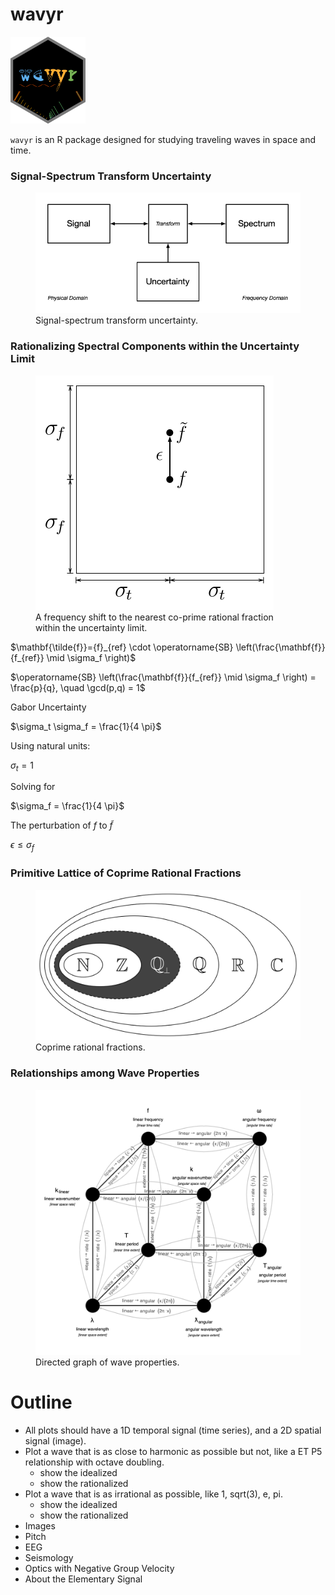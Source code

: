 wavyr
================

<img src="man/figures/wavyr_logo.png" data-align="right" width="120" />

`wavyr` is an R package designed for studying traveling waves in space
and time.

### Signal-Spectrum Transform Uncertainty

<figure>
<img src="man/figures/signals_spectra_schematic.png"
alt="Signal-spectrum transform uncertainty." />
<figcaption aria-hidden="true">Signal-spectrum transform
uncertainty.</figcaption>
</figure>

### Rationalizing Spectral Components within the Uncertainty Limit

<figure>
<img src="man/figures/rationalize_within_uncertainty.png"
alt="A frequency shift to the nearest co-prime rational fraction within the uncertainty limit." />
<figcaption aria-hidden="true">A frequency shift to the nearest co-prime
rational fraction within the uncertainty limit.</figcaption>
</figure>

$\mathbf{\tilde{f}}={f}_{ref} \cdot \operatorname{SB} \left(\frac{\mathbf{f}}{f_{ref}} \mid \sigma_f \right)$

$\operatorname{SB} \left(\frac{\mathbf{f}}{f_{ref}} \mid \sigma_f \right) = \frac{p}{q}, \quad \gcd(p,q) = 1$

Gabor Uncertainty

$\sigma_t \sigma_f = \frac{1}{4 \pi}$

Using natural units:

$\sigma_t = 1$

Solving for

$\sigma_f = \frac{1}{4 \pi}$

The perturbation of $f$ to $\tilde{f}$

$\epsilon \leq \sigma_f$

### Primitive Lattice of Coprime Rational Fractions

<figure>
<img src="man/figures/numbers.png" alt="Coprime rational fractions." />
<figcaption aria-hidden="true">Coprime rational fractions.</figcaption>
</figure>

### Relationships among Wave Properties

<figure>
<img src="man/figures/wave_properties_directed_graph.png"
alt="Directed graph of wave properties." />
<figcaption aria-hidden="true">Directed graph of wave
properties.</figcaption>
</figure>

# Outline

- All plots should have a 1D temporal signal (time series), and a 2D
  spatial signal (image).
- Plot a wave that is as close to harmonic as possible but not, like a
  ET P5 relationship with octave doubling.
  - show the idealized
  - show the rationalized
- Plot a wave that is as irrational as possible, like 1, sqrt(3), e, pi.
  - show the idealized
  - show the rationalized
- Images
- Pitch
- EEG
- Seismology
- Optics with Negative Group Velocity
- About the Elementary Signal
